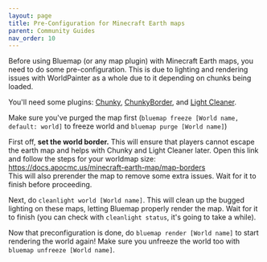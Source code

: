 ```yaml
---
layout: page
title: Pre-Configuration for Minecraft Earth maps
parent: Community Guides
nav_order: 10
---
```


Before using Bluemap (or any map plugin) with Minecraft Earth maps, you need to do some pre-configuration. This is due to lighting and rendering issues with WorldPainter as a whole due to it depending on chunks being loaded.

You'll need some plugins: [Chunky](https://www.spigotmc.org/resources/chunky.81534/), [ChunkyBorder](https://www.spigotmc.org/resources/chunkyborder.84278/), and [Light Cleaner](https://www.spigotmc.org/resources/light-cleaner.42469/).

Make sure you've purged the map first (`bluemap freeze [World name, default: world]` to freeze world and `bluemap purge [World name]`)

First off, **set the world border.** This will ensure that players cannot escape the earth map and helps with Chunky and Light Cleaner later. Open this link and follow the steps for your worldmap size: https://docs.apocmc.us/minecraft-earth-map/map-borders  
This will also prerender the map to remove some extra issues. Wait for it to finish before proceeding.

Next, do `cleanlight world [World name]`. This will clean up the bugged lighting on these maps, letting Bluemap properly render the map. Wait for it to finish (you can check with `cleanlight status`, it's going to take a while).

Now that preconfiguration is done, do `bluemap render [World name]` to start rendering the world again! Make sure you unfreeze the world too with `bluemap unfreeze [World name]`.

